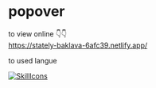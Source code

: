 # popover

to view online 👇👇
<br/>
https://stately-baklava-6afc39.netlify.app/


to used langue
<br/>

[![SkillIcons](https://skillicons.dev/icons?i=html,css,js)](https://skillicons.dev)<br/>
